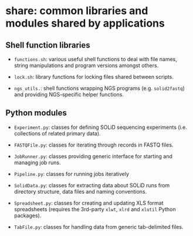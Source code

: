 share: common libraries and modules shared by applications
==========================================================

Shell function libraries
------------------------

*   `functions.sh`: various useful shell functions to deal with file names, string
     manipulations and program versions amongst others.

*   `lock.sh`: library functions for locking files shared between scripts.

*   `ngs_utils.`: shell functions wrapping NGS programs (e.g. `solid2fastq`) and
    providing NGS-specific helper functions.

Python modules
--------------

*   `Experiment.py`: classes for defining SOLiD sequencing experiments (i.e. collections
    of related primary data).

*   `FASTQFile.py`: classes for iterating through records in FASTQ files.

*   `JobRunner.py`: classes providing generic interface for starting and managing job
    runs.

*   `Pipeline.py`: classes for running jobs iteratively

*   `SolidData.py`: classes for extracting data about SOLiD runs from directory structure,
    data files and naming conventions.

*   `Spreadsheet.py`: classes for creating and updating XLS format spreadsheets (requires
    the 3rd-party `xlwt`, `xlrd` and `xlutil` Python packages).

*   `TabFile.py`: classes for handling data from generic tab-delimited files.
